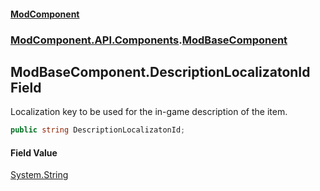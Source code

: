 #### [ModComponent](index.md 'index')
### [ModComponent.API.Components](index.md#ModComponent.API.Components 'ModComponent.API.Components').[ModBaseComponent](ModBaseComponent.md 'ModComponent.API.Components.ModBaseComponent')

## ModBaseComponent.DescriptionLocalizatonId Field

Localization key to be used for the in-game description of the item.

```csharp
public string DescriptionLocalizatonId;
```

#### Field Value
[System.String](https://docs.microsoft.com/en-us/dotnet/api/System.String 'System.String')